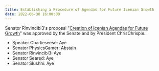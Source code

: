 ```yaml
---
title: Establishing a Procedure of Agendas for Future Icenian Growth
date: 2022-06-30 16:00:00
---
```


Senator Rinvincibl3's proposal "[Creation of Icenian Agendas for Future Growth](https://docs.google.com/document/d/1GnoxazuIKmBgRTVzhj7-WxxU6BZKjz9f/mobilebasic)" was approved by the Senate and by President ChrisChrispie.
<!--more-->

- Speaker Charlieseese: Aye
- Senator PhysicsGamer: Abstain
- Senator Rinvincibl3: Aye
- Senator Seared: Aye
- Senator Slushhi: Aye
